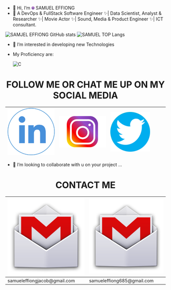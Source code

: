- 👋 Hi, I’m <a href = "https://github.com/samueleffiongjacob"><img src="assets\samueleffiong  github.png" alt="samueleffiong github" style="height:2%;width: 2%"></a> SAMUEL EFFIONG
- 🌱 A DevOps & FullStack Software Engineer ✨| Data Scientist, Analyst & Researcher ✨| Movie Actor ✨| Sound, Media & Product Engineer ✨| ICT consultant.
<!---fist table image---->
![SAMJEL EFFIONG GitHub stats](https://github-readme-stats-khucr7l2q-samueleffiongjacob.vercel.app/api?username=samueleffiongjacob&show_icons=true&theme=radical)
![SAMUEL TOP Langs](https://github-readme-stats-khucr7l2q-samueleffiongjacob.vercel.app/api/top-langs/?username=samueleffiongjacob&layout=compact)

- 👀 I’m interested in developing new Technologies
- My Proficiency are:

  ![C](https://img.shields.io/badge/c-%2300599C.svg?style=for-the-badge&logo=c&logoColor=white)
  
<h1 style="text-align: center;"> FOLLOW ME OR CHAT ME UP ON MY SOCIAL MEDIA  </h1>
<table style="width:100%;height: 100%">
  <thead>
       <tr class="table heading">
        <th style="width: 35%"><a href="https://www.linkedin.com/in/samuel-effiong-jacob-9467a1175/"><img src="assets\samueleffiong  linkind.png" alt="samueleffiong linkind" style="height:100%;width: 100%"></a></th>
        <th style="width: 35%"><a href="https://www.instagram.com/samueleffiong0/"><img src="assets\samueleffiong  instergram.png" alt="samueleffiong  instergram" style="height:100%;width: 100%"></a></th>
        <th style="width: 35%"><a href="https://twitter.com/samueleffiong_"><img src="assets\samueleffiong twitter.png" alt="samueleffiong twitter" style="height:100%;width: 100%"></a></th>
        <th style="width: 35%"><a href="https://www.instagram.com/samueleffiong_official/"><img src="assets\samueleffiong  instergram.png" alt="samueleffiong  instergram" style="height:100%;width: 100%"></a></th>
        <th style="width: 35%"><a href="https://www.facebook.com/samueleffiong.jacob/"><img src="assets\samueleffiong facebook.png" alt="samueleffiong facebook" style="height:100%;width: 100%"></a></th>
        <th style="width: 35%"><a href="https://www.instagram.com/effiongsamuel/"><img src="assets\samueleffiong  instergram.png" alt="samueleffiong  instergram" style="height:100%;width: 100%"></a></th>
      </tr>
  </thead>
</table>

- 💞️ I’m looking to collaborate with u on your project ...
<h1 style="text-align: center;"> CONTACT ME </h1>
<!--- new table--->
<table> 
  <thead>
      <th style="width: 35%"><img src="assets\samueleffiong email.png" alt="samueleffiong email" style="height:100%;width: 100%"></th>
         <th style="width: 35%"><img src="assets\samueleffiong email.png" alt="samueleffiong email" style="height:100%;width: 100%"></th>
  </thead>
  <tbody>
        <td>samueleffiongjacob@gmail.com</td>
        <td>samueleffiong685@gmail.com</td>
  </tbody>
</table>
<!---
samueleffiongjacob/samueleffiongjacob is a ✨ special ✨ repository because its `README.md` (this file) appears on your GitHub profile.
You can click the Preview link to take a look at your changes.
// OLD TWITTER ACCOUNT WITH GMAIL samueleffiongjacob@gmail.com
<th style="width: 35%"><a href="https://twitter.com/SamuelEFFIONG01"><img src="samueleffiong twitter.png" alt="samueleffiong twitter" style="height:100%;width: 100%"></a> ^OLD TWITTER ~SUPPENDED ACCOUNT</th>
--->

